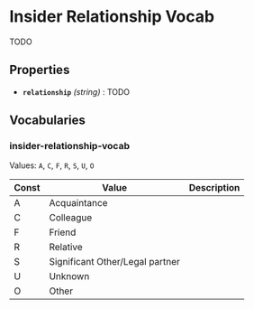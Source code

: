 # Insider Relationship Vocab
TODO

## Properties
- **`relationship`** *(string)* : TODO

## Vocabularies

### insider-relationship-vocab

Values: `A`, `C`, `F`, `R`, `S`, `U`, `O`

| Const | Value | Description |
| --- | --- | --- |
| A | Acquaintance | |
| C | Colleague | |
| F | Friend | |
| R | Relative | |
| S | Significant Other/Legal partner | |
| U | Unknown | |
| O | Other | |

